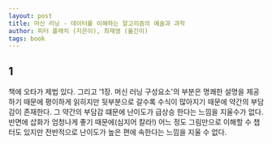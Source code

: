 ```yaml
---
layout: post
title: 머신 러닝 - 데이터를 이해하는 알고리즘의 예술과 과학
author: 피터 플래치 (지은이), 최재영 (옮긴이)
tags: book
---
```


## 1
책에 오타가 제법 있다. 그리고 '1장. 머신 러닝 구성요소'의 부분은 명쾌한 설명을 제공하기 때문에 평이하게 읽히지만 뒷부분으로 갈수록 수식이 많아지기 때문에 약간의 부담감이 존재한다. 그 약간의 부담감 떄문에 난이도가 급상승 한다는 느낌을 지울수가 없다. 반면에 삽화가 엄청나게 좋기 때문에(심지어 칼라!) 어느 정도 그림만으로 이해할 수 챕터도 있지만 전반적으로 난이도가 높은 편에 속한다는 느낌을 지울 수 없다.

